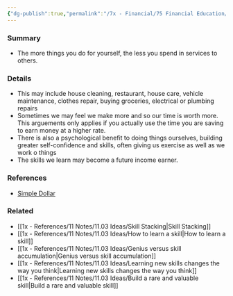 ```yaml
---
{"dg-publish":true,"permalink":"/7x - Financial/75 Financial Education/75.01 Financial Notes/Learn how to do things for yourself/","title":"Learn how to do things for yourself","created":"2023-08-27T12:43:17.937+03:00","updated":"2024-02-14T20:17:37.980+03:00"}
---
```



### Summary
- The more things you do for yourself, the less you spend in services to others.

### Details
- This may include house cleaning, restaurant, house care, vehicle maintenance, clothes repair, buying groceries, electrical or plumbing repairs
- Sometimes we may feel we make more and so our time is worth more. This arguements only applies if you actually use the time you are saving to earn money at a higher rate.
- There is also a psychological benefit to doing things ourselves, building greater self-confidence and skills, often giving us exercise as well as we work o things
- The skills we learn may become a future income earner.

### References
- [Simple Dollar](https://web.archive.org/web/20110902020254/http://www.thesimpledollar.com/)

### Related
- [[1x - References/11 Notes/11.03 Ideas/Skill Stacking\|Skill Stacking]]
- [[1x - References/11 Notes/11.03 Ideas/How to learn a skill\|How to learn a skill]]
- [[1x - References/11 Notes/11.03 Ideas/Genius versus skill accumulation\|Genius versus skill accumulation]]
- [[1x - References/11 Notes/11.03 Ideas/Learning new skills changes the way you think\|Learning new skills changes the way you think]]
- [[1x - References/11 Notes/11.03 Ideas/Build a rare and valuable skill\|Build a rare and valuable skill]]